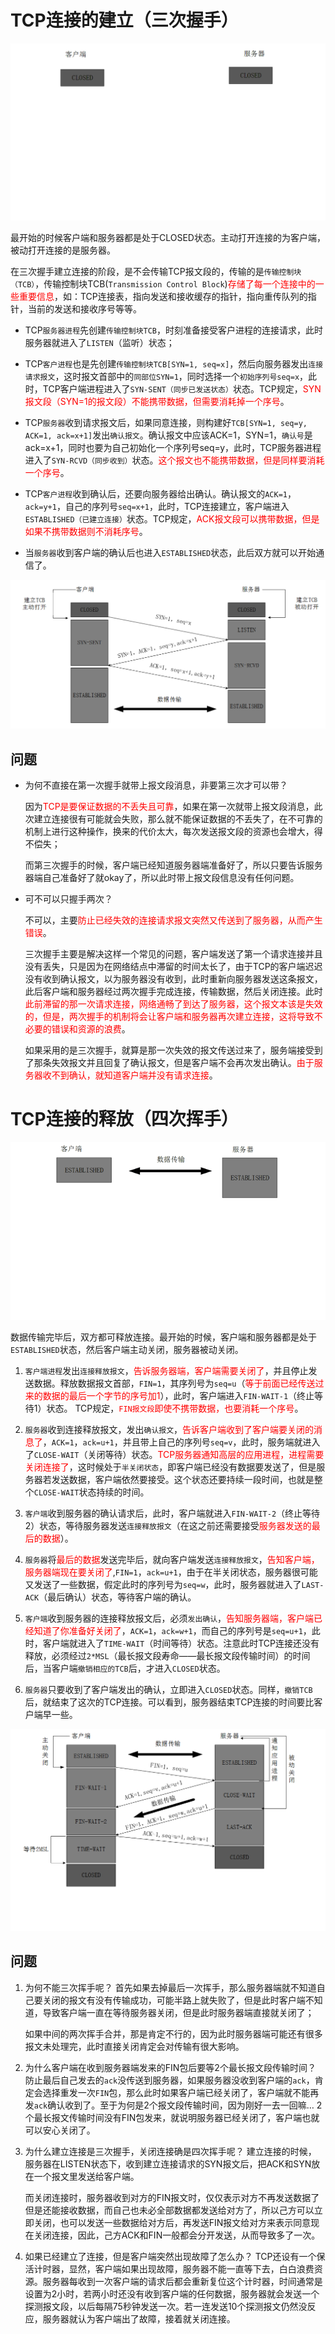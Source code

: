 # TCP连接的建立（三次握手）

<div align=center><img src=ComputerNetworking/三次握手.gif></div>

最开始的时候客户端和服务器都是处于CLOSED状态。主动打开连接的为客户端，被动打开连接的是服务器。

在三次握手建立连接的阶段，是不会传输TCP报文段的，传输的是`传输控制块（TCB）`，传输控制块TCB(`Transmission Control Block`)<font color=red>存储了每一个连接中的一些重要信息</font>，如：TCP连接表，指向发送和接收缓存的指针，指向重传队列的指针，当前的发送和接收序号等等。

- TCP`服务器进程`先创建`传输控制块TCB`，时刻准备接受客户进程的连接请求，此时服务器就进入了`LISTEN`（监听）状态；

- TCP`客户进程`也是先创建`传输控制块TCB[SYN=1, seq=x]`，然后向服务器发出`连接请求报文`，这时报文首部中的`同部位SYN=1`，同时选择一个`初始序列号seq=x`，此时，TCP客户端进程进入了`SYN-SENT（同步已发送状态）`状态。TCP规定，<font color=red>SYN报文段（SYN=1的报文段）不能携带数据，但需要消耗掉一个序号</font>。

- TCP`服务器`收到请求报文后，如果同意连接，则构建好`TCB[SYN=1, seq=y, ACK=1, ack=x+1]`发出`确认报文`。确认报文中应该ACK=1，SYN=1，`确认号`是ack=x+1，同时也要为自己初始化一个序列号seq=y，此时，TCP服务器进程进入了`SYN-RCVD（同步收到）`状态。<font color=red>这个报文也不能携带数据，但是同样要消耗一个序号</font>。

- TCP`客户进程`收到确认后，还要向服务器给出确认。确认报文的`ACK=1`，`ack=y+1`，自己的序列号`seq=x+1`，此时，TCP连接建立，客户端进入`ESTABLISHED（已建立连接）`状态。TCP规定，<font color=red>ACK报文段可以携带数据，但是如果不携带数据则不消耗序号</font>。

- 当`服务器`收到客户端的确认后也进入`ESTABLISHED`状态，此后双方就可以开始通信了。

<div align=center><img src=ComputerNetworking/三次握手.jpg></div>

## 问题

- 为何不直接在第一次握手就带上报文段消息，非要第三次才可以带？

    因为<font color=red>TCP是要保证数据的不丢失且可靠</font>，如果在第一次就带上报文段消息，此次建立连接很有可能就会失败，那么就不能保证数据的不丢失了，在不可靠的机制上进行这种操作，换来的代价太大，每次发送报文段的资源也会增大，得不偿失；

    而第三次握手的时候，客户端已经知道服务器端准备好了，所以只要告诉服务器端自己准备好了就okay了，所以此时带上报文段信息没有任何问题。

- 可不可以只握手两次？

    不可以，主要<font color=red>防止已经失效的连接请求报文突然又传送到了服务器，从而产生错误</font>。
    
    三次握手主要是解决这样一个常见的问题，客户端发送了第一个请求连接并且没有丢失，只是因为在网络结点中滞留的时间太长了，由于TCP的客户端迟迟没有收到确认报文，以为服务器没有收到，此时重新向服务器发送这条报文，此后客户端和服务器经过两次握手完成连接，传输数据，然后关闭连接。此时<font color=red>此前滞留的那一次请求连接，网络通畅了到达了服务器，这个报文本该是失效的，但是，两次握手的机制将会让客户端和服务器再次建立连接，这将导致不必要的错误和资源的浪费</font>。

    如果采用的是三次握手，就算是那一次失效的报文传送过来了，服务端接受到了那条失效报文并且回复了确认报文，但是客户端不会再次发出确认。<font color=red>由于服务器收不到确认，就知道客户端并没有请求连接</font>。


# TCP连接的释放（四次挥手）

<div align=center><img src=ComputerNetworking/四次挥手.gif></div>

数据传输完毕后，双方都可释放连接。最开始的时候，客户端和服务器都是处于`ESTABLISHED`状态，然后客户端主动关闭，服务器被动关闭。

1.  `客户端进程`发出`连接释放报文`，<font color=red>告诉服务器端，客户端需要关闭了</font>，并且停止发送数据。释放数据报文首部，`FIN=1`，其序列号为`seq=u`（<font color=red>等于前面已经传送过来的数据的最后一个字节的序号加1</font>），此时，客户端进入`FIN-WAIT-1`（终止等待1）状态。 TCP规定，<font color=red>`FIN报文段`即使不携带数据，也要消耗一个序号</font>。

2. `服务器`收到连接释放报文，发出`确认报文`，<font color=red>告诉客户端收到了客户端要关闭的消息了</font>，`ACK=1`，`ack=u+1`，并且带上自己的序列号`seq=v`，此时，服务端就进入了`CLOSE-WAIT`（关闭等待）状态。<font color=red>TCP服务器通知高层的应用进程，进程需要关闭连接了</font>，这时候处于`半关闭状态`，即客户端已经没有数据要发送了，但是服务器若发送数据，客户端依然要接受。这个状态还要持续一段时间，也就是整个`CLOSE-WAIT`状态持续的时间。

3. `客户端`收到服务器的确认请求后，此时，客户端就进入`FIN-WAIT-2`（终止等待2）状态，等待服务器发送`连接释放报文`（在这之前还需要接受<font color=red>服务器发送的最后的数据</font>）。

4. `服务器`将<font color=red>最后的数据</font>发送完毕后，就向客户端发送`连接释放报文`，<font color=red>告知客户端，服务器端现在要关闭了</font>,`FIN=1`，`ack=u+1`，由于在半关闭状态，服务器很可能又发送了一些数据，假定此时的序列号为`seq=w`，此时，服务器就进入了`LAST-ACK`（最后确认）状态，等待客户端的确认。

5. `客户端`收到服务器的连接释放报文后，必须`发出确认`，<font color=red>告知服务器端，客户端已经知道了你准备好关闭了</font>，`ACK=1`，`ack=w+1`，而自己的序列号是`seq=u+1`，此时，客户端就进入了`TIME-WAIT`（时间等待）状态。注意此时TCP连接还没有释放，必须经过`2*MSL`（最长报文段寿命——最长报文段传输时间）的时间后，当客户端`撤销相应的TCB`后，才进入`CLOSED`状态。
  
6. `服务器`只要收到了客户端发出的确认，立即进入`CLOSED`状态。同样，`撤销TCB`后，就结束了这次的TCP连接。可以看到，服务器结束TCP连接的时间要比客户端早一些。


<div align=center><img src=ComputerNetworking/四次挥手.jpg></div>

## 问题

1. 为何不能三次挥手呢？
    首先如果去掉最后一次挥手，那么服务器端就不知道自己要关闭的报文有没有传输成功，可能半路上就失败了，但是此时客户端不知道，导致客户端一直在等待服务器关闭，但是此时服务器端直接就关闭了；
    
    如果中间的两次挥手合并，那是肯定不行的，因为此时服务器端可能还有很多报文未处理完，此时直接关闭肯定会对传输有很大影响。

2. 为什么客户端在收到服务器端发来的FIN包后要等2个最长报文段传输时间？
   防止最后自己发去的`ack`没传送到服务器，如果服务器没收到客户端的`ack`，肯定会选择重发一次`FIN`包，那么此时如果客户端已经关闭了，客户端就不能再发`ack`确认收到了。至于为何是2个报文段传输时间，因为刚好一去一回嘛… 2个最长报文传输时间没有FIN包发来，就说明服务器已经关闭了，客户端也就可以安心关闭了。

3. 为什么建立连接是三次握手，关闭连接确是四次挥手呢？
    建立连接的时候， 服务器在LISTEN状态下，收到建立连接请求的SYN报文后，把ACK和SYN放在一个报文里发送给客户端。

    而关闭连接时，服务器收到对方的FIN报文时，仅仅表示对方不再发送数据了但是还能接收数据，而自己也未必全部数据都发送给对方了，所以己方可以立即关闭，也可以发送一些数据给对方后，再发送FIN报文给对方来表示同意现在关闭连接，因此，己方ACK和FIN一般都会分开发送，从而导致多了一次。

4. 如果已经建立了连接，但是客户端突然出现故障了怎么办？
    TCP还设有一个保活计时器，显然，客户端如果出现故障，服务器不能一直等下去，白白浪费资源。服务器每收到一次客户端的请求后都会重新复位这个计时器，时间通常是设置为2小时，若两小时还没有收到客户端的任何数据，服务器就会发送一个探测报文段，以后每隔75秒钟发送一次。若一连发送10个探测报文仍然没反应，服务器就认为客户端出了故障，接着就关闭连接。
